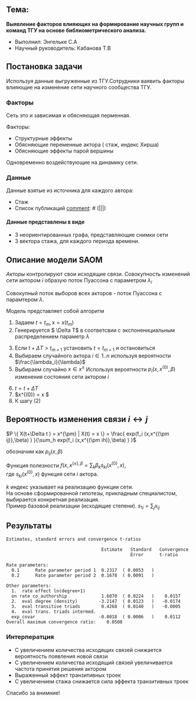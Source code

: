 ## Тема:
**Выявление факторов влияющих на формирование научных групп и команд ТГУ на основе библиометрического анализа.**


- Выполнил: Энгельке С.А
- Научный руководитель: Кабанова Т.В

[comment]: # (!!!)

## Постановка задачи
Используя данные выгруженные из ТГУ.Сотрудники ваявить факторы влияющие на изменение сети научного сообщества ТГУ.

[comment]: # (|||)
### Факторы
Сеть это и зависимая и обясняющая перменная.

Факторы:
- Структурные эффекты
- Обясняющие переменные актора ( стаж, индекс Хирша)
- Обясняющие эффекты парой вершины

Одновременно воздействующие на динамику сети.

[comment]: # (|||)
### Данные
Данные взятые из источника для каждого автора:

- Стаж
- Список публикаций
[comment]: # (|||)

#### Данные представлены в виде
- 3 неориентированных графа, представляющие снимки сети
- 3 вектора стажа, для каждого периода времени.


[comment]: # (!!!)

## Описание модели SAOM
*Акторы* контролируют свои исходящие связи. 
Совокупность изменений сети актором $i$ образую поток Пуассона с параметром $\lambda_{i}$​

Совокупный поток выборов всех акторов - поток Пуассона с парамтером $\lambda$.

[comment]: # (|||data-background-color="aquamarine"  )

Модель представляет собой алгоритм
1. Задаем $t= t_{m}, x = x(t_m)$
2. Генерируется $ \Delta T$ в соответсвии с экспоненициальным распределением параметр $\lambda$


[comment]: # (|||data-background-color="aquamarine"  )

3. Если $t+\Delta T > t_{m+1}$ установить $t=t_{m+1}$ и остановиться
4. Выбираем случайного актора $i \in 1..n$   используя вероятности $\frac{\lambda_i}{\lambda}$
5. Выбираем случайно $x\in x^{\pm}$ Используя вероятности $p_i(x,x^{(0)},\beta)$ изменения состояния сети актором $i$

[comment]: # (|||data-background-color="aquamarine"  )

6. $t=t+\Delta T$
7. $x^{(0)} = x $
8. К шагу (2)

[comment]: # (!!!)

## Вероятность изменения связи $i \leftrightarrow j$

$P \{  X(t+\Delta t ) = x^{\pm} | X(t) = x \}  = \frac{ exp(f_i (x,x^{(\pm ij)},\beta) ) }{\sum_h exp(f_i (x,x^{(\pm ih)},\beta) ) }$

обозначим как $p_{ij} (x,\beta)$

[comment]: # (|||)

Функция полезности $f(x,x^{(\pm),\beta} = \sum_{k} \beta_k s_{ki}(x^{(0)},x)$,<br>
где $s_{ki}(x^{(0)},x)$ функция сети $i$ актора.

[comment]: # (|||)

$k$ индекс указывает на реализацию функции сети.<br>
На основе сформированной гипотезы, прикладным специалистом, выбирается конкретная реализация. <br>
Пример базовой реализации (исходящие степени).
$s_{1i} = \sum_j x_{ij}$

[comment]: # (!!!)

## Результаты

```
Estimates, standard errors and convergence t-ratios

                                    Estimate   Standard   Convergence
                                               Error      t-ratio 

Rate parameters: 
  0.1      Rate parameter period 1  0.2317  ( 0.0053   )
  0.2      Rate parameter period 2  0.1678  ( 0.0091   )

Other parameters: 
  1.  rate effect ln(degree+1)    
  on rate co_authorship  			1.6070  ( 0.0224   )    0.0157 
  2.  eval degree (density)        -3.2147  ( 0.0123   )   -0.0174
  3.  eval transitive triads        0.4268  ( 0.0140   )   -0.0005
  4.  eval trans. triads intermed.
  exp_covar                        -0.0018  ( 0.0006   )    0.0112
Overall maximum convergence ratio:    0.0508 
```
[comment]: # (|||)
### Интерператция

- С увеличением количества исходящих связей снижается вероятность
появления новой связи
-  С увеличением количества исходящий связей увеличивается частота
принятия решения актором
-  Выраженный эффект транзитивных троек
-  С увеличением стажа снижается сила эффекта транзитивных троек




Спасибо за внимние! 

